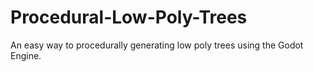 # Procedural-Low-Poly-Trees

An easy way to procedurally generating low poly trees using the Godot Engine.
